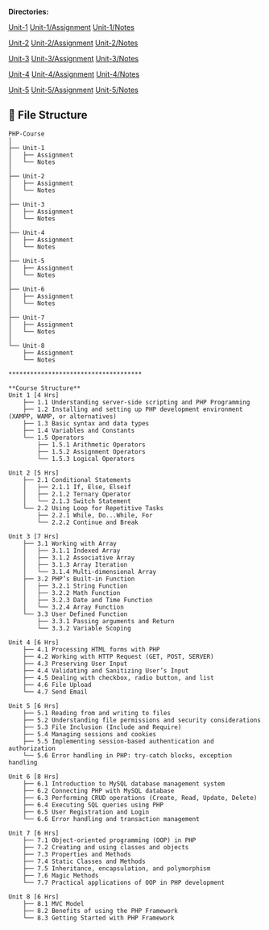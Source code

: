 
**Directories:**

[Unit-1](Unit-1)
    [Unit-1/Assignment](Unit-1/Assignment/assignment-1.md)
    [Unit-1/Notes](Unit-1/Notes/Notes.md)

[Unit-2](Unit-2)
    [Unit-2/Assignment](Unit-2/Assignment/assignment-2.md)
    [Unit-2/Notes](Unit-2/Notes/Notes.md)

[Unit-3](Unit-3)
    [Unit-3/Assignment](Unit-3/Assignment/assignment-3.md)
    [Unit-3/Notes](Unit-3/Notes/Notes.md)

[Unit-4](Unit-4)
    [Unit-4/Assignment](Unit-4/Assignment/assignment-4.md)
    [Unit-4/Notes](Unit-4/Notes/Notes.md)

[Unit-5](Unit-5)
    [Unit-5/Assignment](Unit-5/Assignment/assignment-5.md)
    [Unit-5/Notes](Unit-5/Notes/Notes.md)


## 📁 File Structure

```plaintext
PHP-Course
│
├── Unit-1 
│   ├── Assignment 
│   └── Notes
│
├── Unit-2
│   ├── Assignment
│   └── Notes
│
├── Unit-3
│   ├── Assignment
│   └── Notes
│
├── Unit-4
│   ├── Assignment
│   └── Notes
│
├── Unit-5
│   ├── Assignment
│   └── Notes
│
├── Unit-6
│   ├── Assignment
│   └── Notes
│
├── Unit-7
│   ├── Assignment
│   └── Notes
│
└── Unit-8
    ├── Assignment
    └── Notes

*************************************

**Course Structure**
Unit 1 [4 Hrs]
    ├── 1.1 Understanding server-side scripting and PHP Programming
    ├── 1.2 Installing and setting up PHP development environment (XAMPP, WAMP, or alternatives)
    ├── 1.3 Basic syntax and data types
    ├── 1.4 Variables and Constants
    └── 1.5 Operators
        ├── 1.5.1 Arithmetic Operators
        ├── 1.5.2 Assignment Operators
        └── 1.5.3 Logical Operators

Unit 2 [5 Hrs]
    ├── 2.1 Conditional Statements
    │   ├── 2.1.1 If, Else, Elseif
    │   ├── 2.1.2 Ternary Operator
    │   └── 2.1.3 Switch Statement
    └── 2.2 Using Loop for Repetitive Tasks
        ├── 2.2.1 While, Do...While, For
        └── 2.2.2 Continue and Break

Unit 3 [7 Hrs]
    ├── 3.1 Working with Array
    │   ├── 3.1.1 Indexed Array
    │   ├── 3.1.2 Associative Array
    │   ├── 3.1.3 Array Iteration
    │   └── 3.1.4 Multi-dimensional Array
    ├── 3.2 PHP’s Built-in Function
    │   ├── 3.2.1 String Function
    │   ├── 3.2.2 Math Function
    │   ├── 3.2.3 Date and Time Function
    │   └── 3.2.4 Array Function
    └── 3.3 User Defined Function
        ├── 3.3.1 Passing arguments and Return
        └── 3.3.2 Variable Scoping

Unit 4 [6 Hrs]
    ├── 4.1 Processing HTML forms with PHP
    ├── 4.2 Working with HTTP Request (GET, POST, SERVER)
    ├── 4.3 Preserving User Input
    ├── 4.4 Validating and Sanitizing User’s Input
    ├── 4.5 Dealing with checkbox, radio button, and list
    ├── 4.6 File Upload
    └── 4.7 Send Email

Unit 5 [6 Hrs]
    ├── 5.1 Reading from and writing to files
    ├── 5.2 Understanding file permissions and security considerations
    ├── 5.3 File Inclusion (Include and Require)
    ├── 5.4 Managing sessions and cookies
    ├── 5.5 Implementing session-based authentication and authorization
    └── 5.6 Error handling in PHP: try-catch blocks, exception handling

Unit 6 [8 Hrs]
    ├── 6.1 Introduction to MySQL database management system
    ├── 6.2 Connecting PHP with MySQL database
    ├── 6.3 Performing CRUD operations (Create, Read, Update, Delete)
    ├── 6.4 Executing SQL queries using PHP
    ├── 6.5 User Registration and Login
    └── 6.6 Error handling and transaction management

Unit 7 [6 Hrs]
    ├── 7.1 Object-oriented programming (OOP) in PHP
    ├── 7.2 Creating and using classes and objects
    ├── 7.3 Properties and Methods
    ├── 7.4 Static Classes and Methods
    ├── 7.5 Inheritance, encapsulation, and polymorphism
    ├── 7.6 Magic Methods
    └── 7.7 Practical applications of OOP in PHP development

Unit 8 [6 Hrs]
    ├── 8.1 MVC Model
    ├── 8.2 Benefits of using the PHP Framework
    └── 8.3 Getting Started with PHP Framework
```